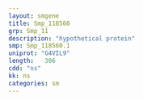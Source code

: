 ```yaml
---
layout: smgene
title: Smp_118560
grp: Smp_11
description: "hypothetical protein"
smp: Smp_118560.1
uniprot: "G4VIL9"
length:   306
cdd: "ns"
kk: ns
categories: sm
---
```

